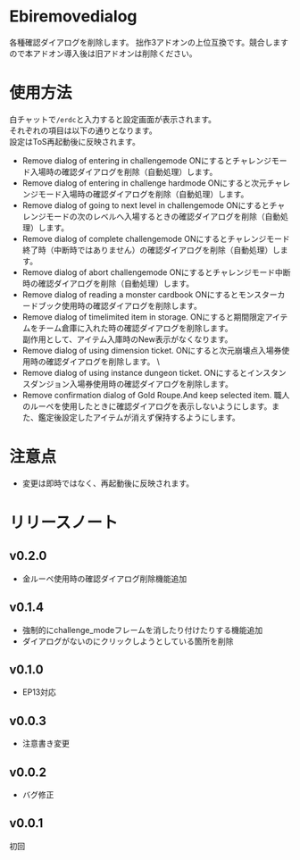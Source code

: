 # Ebiremovedialog
各種確認ダイアログを削除します。
拙作3アドオンの上位互換です。競合しますので本アドオン導入後は旧アドオンは削除ください。
# 使用方法
白チャットで`/erdc`と入力すると設定画面が表示されます。  
それぞれの項目は以下の通りとなります。  
設定はToS再起動後に反映されます。  
- Remove dialog of entering in challengemode
ONにするとチャレンジモード入場時の確認ダイアログを削除（自動処理）します。
- Remove dialog of entering in challenge hardmode 
ONにすると次元チャレンジモード入場時の確認ダイアログを削除（自動処理）します。
- Remove dialog of going to next level in challengemode
ONにするとチャレンジモードの次のレベルへ入場するときの確認ダイアログを削除（自動処理）します。
- Remove dialog of complete challengemode
ONにするとチャレンジモード終了時（中断時ではありません）の確認ダイアログを削除（自動処理）します。
- Remove dialog of abort challengemode
ONにするとチャレンジモード中断時の確認ダイアログを削除（自動処理）します。
- Remove dialog of reading a monster cardbook
ONにするとモンスターカードブック使用時の確認ダイアログを削除します。
- Remove dialog of timelimited item in storage.
ONにすると期間限定アイテムをチーム倉庫に入れた時の確認ダイアログを削除します。  
副作用として、アイテム入庫時のNew表示がなくなります。
- Remove dialog of using dimension ticket.
ONにすると次元崩壊点入場券使用時の確認ダイアログを削除します。  \
- Remove dialog of using instance dungeon ticket.
ONにするとインスタンスダンジョン入場券使用時の確認ダイアログを削除します。  
- Remove confirmation dialog of Gold Roupe.And keep selected item.
職人のルーペを使用したときに確認ダイアログを表示しないようにします。また、鑑定後設定したアイテムが消えず保持するようにします。
# 注意点
* 変更は即時ではなく、再起動後に反映されます。

# リリースノート
## v0.2.0
* 金ルーペ使用時の確認ダイアログ削除機能追加
## v0.1.4
* 強制的にchallenge_modeフレームを消したり付けたりする機能追加
* ダイアログがないのにクリックしようとしている箇所を削除
## v0.1.0
* EP13対応
## v0.0.3
* 注意書き変更
## v0.0.2 
* バグ修正
## v0.0.1
初回
